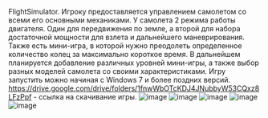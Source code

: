 FlightSimulator.
Игроку предоставляется управлением самолетом со всеми его основными механиками. У самолета 2 режима работы двигателя. 
Один для передвижения по земле, а второй для набора достаточной мощности для взлета и дальнейшего маневрирования.
Также есть мини-игра, в которой нужно преодолеть определенное количество колец за максимально короткое время.
В дальнейшем планируется добавление различных уровней мини-игры, а также выбор разных моделей самолета со своими характеристиками.
Игру запустить можно начиная с Windows 7 и более поздних версий.
https://drive.google.com/drive/folders/1fnwWbOTcKDJ4JNubbyW53CQxz8LFzPpf - ссылка на скачивание игры.
![image](https://user-images.githubusercontent.com/55603036/111763508-48647a00-88b3-11eb-9b86-1cd42a9a33f2.png)
![image](https://user-images.githubusercontent.com/55603036/111763899-ae510180-88b3-11eb-9fe3-17356fa39a9c.png)
![image](https://user-images.githubusercontent.com/55603036/111763984-c7f24900-88b3-11eb-9131-8f392c1a7fec.png)
![image](https://user-images.githubusercontent.com/55603036/111764016-d04a8400-88b3-11eb-876e-9c191e7a60cc.png)
![image](https://user-images.githubusercontent.com/55603036/111764144-f2dc9d00-88b3-11eb-82e2-4c07e8002a5e.png)
